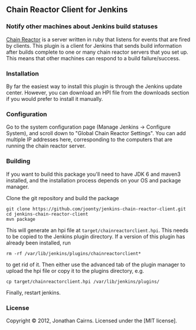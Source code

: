 ## Chain Reactor Client for Jenkins
### Notify other machines about Jenkins build statuses

[Chain Reactor][1] is a server written in ruby that listens for events that are fired by clients. This plugin is a client for Jenkins that sends build information after builds complete to one or many chain reactor servers that you set up. This means that other machines can respond to a build failure/success.

### Installation 

By far the easiest way to install this plugin is through the Jenkins update center. However, you can download an HPI file from the downloads section if you would prefer to install it manually.

### Configuration

Go to the system configuration page (Manage Jenkins -> Configure System), and scroll down to "Global Chain Reactor Settings". You can add multiple IP addresses here, corresponding to the computers that are running the chain reactor server.

### Building

If you want to build this package you'll need to have JDK 6 and maven3 installed, and the installation process depends on your OS and package manager.

Clone the git repository and build the package

    git clone https://github.com/joonty/jenkins-chain-reactor-client.git 
    cd jenkins-chain-reactor-client
    mvn package

This will generate an hpi file at `target/chainreactorclient.hpi`. This needs to be copied to the Jenkins plugin directory. If a version of this plugin has already been installed, run

    rm -rf /var/lib/jenkins/plugins/chainreactorclient*

to get rid of it. Then either use the advanced tab of the plugin manager to upload the hpi file or copy it to the plugins directory, e.g. 

    cp target/chainreactorclient.hpi /var/lib/jenkins/plugins/

Finally, restart jenkins.

### License

Copyright &copy; 2012, Jonathan Cairns. Licensed under the [MIT license].

[1]: https://github.com/joonty/chain-reactor
